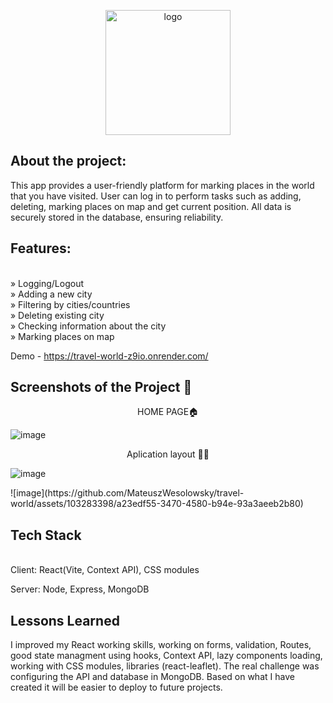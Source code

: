 <p align="center">
    <img width="200" src="https://images.ctfassets.net/13indbtdj8hn/3xN8aJZmGiSGxtTJbNF9nV/ad0f70f97661f480c26ea1bdfa9742ab/tw_logo_horizontal_2.png" alt="logo">
</p>
<h2>About the project:</h2>

This app provides a user-friendly platform for marking places in the world that you have visited. User can log in to perform tasks such as adding, deleting, marking places on map and get current position. All data is securely stored in the database, ensuring reliability.

<h2>Features:</h2><br/>
» Logging/Logout<br/>
» Adding a new city<br/>
» Filtering by cities/countries<br/>
» Deleting existing city<br/>
» Checking information about the city<br/>
» Marking places on map<br/>


Demo - https://travel-world-z9io.onrender.com/<br/>


<h2>Screenshots of the Project 📸</h2>

<p align="center">
HOME PAGE🏠
</p>

![image](https://github.com/MateuszWesolowsky/travel-world/assets/103283398/eced2e22-8aa6-4cc2-9536-22e3a4aee1ea)

<p align="center">
Aplication layout 🐱‍🏍
</p>

![image](https://github.com/MateuszWesolowsky/travel-world/assets/103283398/c63dd9cd-ba6e-4c14-a08d-44044647a0c1)
<div margin="0 auto">
![image](https://github.com/MateuszWesolowsky/travel-world/assets/103283398/a23edf55-3470-4580-b94e-93a3aeeb2b80)
</div>

<h2>Tech Stack</h2><br/>
Client: React(Vite, Context API), CSS modules

Server: Node, Express, MongoDB

<h2>Lessons Learned</h2>

I improved my React working skills, working on forms, validation, Routes, good state managment using hooks, Context API, lazy components loading, working with CSS modules, libraries (react-leaflet). The real challenge was configuring the API and database in MongoDB. Based on what I have created it will be easier to deploy to future projects.
